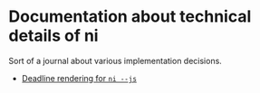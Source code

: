 # Documentation about technical details of ni
Sort of a journal about various implementation decisions.

- [Deadline rendering for `ni --js`](deadline-rendering.md)
